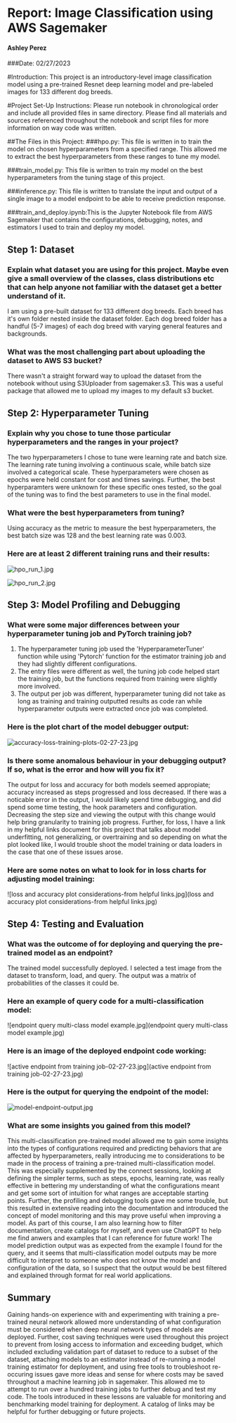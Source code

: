 # Report: Image Classification using AWS Sagemaker
#### Ashley Perez
###Date: 02/27/2023

#Introduction: This project is an introductory-level image classification model using a pre-trained Resnet deep learning model and pre-labeled images for 133 different dog breeds.

#Project Set-Up Instructions: Please run notebook in chronological order and include all provided files in same directory. Please find all materials and sources referenced throughout the notebook and script files for more information on way code was written.

##The Files in this Project:
###hpo.py: This file is written in to train the model on chosen hyperparameters from a specified range. This allowed me to extract the best hyperparameters from these ranges to tune my model.

###train_model.py: This file is written to train my model on the best hyperparameters from the tuning stage of this project.

###inference.py: This file is written to translate the input and output of a single image to a model endpoint to be able to receive prediction response.

###train_and_deploy.ipynb:This is the Jupyter Notebook file from AWS Sagemaker that contains the configurations, debugging, notes, and estimators I used to train and deploy my model.

## Step 1: Dataset
### Explain what dataset you are using for this project. Maybe even give a small overview of the classes, class distributions etc that can help anyone not familiar with the dataset get a better understand of it.
I am using a pre-built dataset for 133 different dog breeds. Each breed has it's own folder nested inside the dataset folder. Each dog breed folder has a handful (5-7 images) of each dog breed with varying general features and backgrounds.

### What was the most challenging part about uploading the dataset to AWS S3 bucket?
There wasn't a straight forward way to upload the dataset from the notebook without using S3Uploader from sagemaker.s3. This was a useful package that allowed me to upload my images to my default s3 bucket.

## Step 2: Hyperparameter Tuning
### Explain why you chose to tune those particular hyperparameters and the ranges in your project?
The two hyperparameters I chose to tune were learning rate and batch size. The learning rate tuning involving a continuous scale, while batch size involved a categorical scale. These hyperparameters were chosen as epochs were held constant for cost and times savings. Further, the best hyperparamters were unknown for these specific ones tested, so the goal of the tuning was to find the best parameters to use in the final model. 

### What were the best hyperparameters from tuning? 
Using accuracy as the metric to measure the best hyperparameters, the best batch size was 128 and the best learning rate was 0.003.

### Here are at least 2 different training runs and their results:

![hpo_run_1.jpg](hpo_run_1.jpg)

![hpo_run_2.jpg](hpo_run_2.jpg)

## Step 3: Model Profiling and Debugging
### What were some major differences between your hyperparameter tuning job and PyTorch training job? 
1. The hyperparameter tuning job used the 'HyperparameterTuner' function while using 'Pytorch' function for the estimator training job and they had slightly different configurations.
2. The entry files were different as well, the tuning job code helped start the training job, but the functions required from training were slightly more involved.
3. The output per job was different, hyperparameter tuning did not take as long as training and training outputted results as code ran while hyperparameter outputs were extracted once job was completed.

### Here is the plot chart of the model debugger output:

![accuracy-loss-training-plots-02-27-23.jpg](accuracy-loss-training-plots-02-27-23.jpg)

###  Is there some anomalous behaviour in your debugging output? If so, what is the error and how will you fix it?
The output for loss and accuracy for both models seemed appropiate; accuracy increased as steps progressed and loss decreased. If there was a noticable error in the output, I would likely spend time debugging, and did spend some time testing, the hook parameters and configuration. Decreasing the step size and viewing the output with this change would help bring granularity to training job progress. Further, for loss, I have a link in my helpful links document for this project that talks about model underfitting, not generalizing, or overtraining and so depending on what the plot looked like, I would trouble shoot the model training or data loaders in the case that one of these issues arose.  

### Here are some notes on what to look for in loss charts for adjusting model training:

![loss and accuracy plot considerations-from helpful links.jpg](loss and accuracy plot considerations-from helpful links.jpg)

## Step 4: Testing and Evaluation
### What was the outcome of for deploying and querying the pre-trained model as an endpoint? 
The trained model successfully deployed. I selected a test image from the dataset to transform, load, and query. The output was a matrix of probabilities of the classes it could be.

### Here an example of query code for a multi-classification model:

![endpoint query multi-class model example.jpg](endpoint query multi-class model example.jpg)

### Here is an image of the deployed endpoint code working:

![active endpoint from training job-02-27-23.jpg](active endpoint from training job-02-27-23.jpg)

### Here is the output for querying the endpoint of the model:

![model-endpoint-output.jpg](model-endpoint-output.jpg)

### What are some insights you gained from this model? 
This multi-classification pre-trained model allowed me to gain some insights into the types of configurations required and predicting behaviors that are affected by hyperparameters, really introducing me to considerations to be made in the process of training a pre-trained multi-classification model. This was especially supplemented by the connect sessions, looking at defining the simpler terms, such as steps, epochs, learning rate, was really effective in bettering my understanding of what the configurations meant and get some sort of intuition for what ranges are acceptable starting points. Further, the profiling and debugging tools gave me some trouble, but this resulted in extensive reading into the documentation and introduced the concept of model monitoring and this may prove useful when improving a model. As part of this course, I am also learning how to filter documentation, create catalogs for myself, and even use ChatGPT to help me find anwers and examples that I can reference for future work! The model prediction output was as expected from the example I found for the query, and it seems that multi-classification model outputs may be more difficult to interpret to someone who does not know the model and configuration of the data, so I suspect that the output would be best filtered and explained through format for real world applications.

## Summary
Gaining hands-on experience with and experimenting with training a pre-trained neural network allowed more understanding of what configuration must be considered when deep neural network types of models are deployed. Further, cost saving techniques were used throughout this project to prevent from losing access to information and exceeding budget, which included excluding validation part of dataset to reduce to a subset of the dataset, attaching models to an estimator instead of re-running a model training estimator for deployment, and using free tools to troubleshoot re-occuring issues gave more ideas and sense for where costs may be saved throughout a machine learning job in sagemaker. This allowed me to attempt to run over a hundred training jobs to further debug and test my code. The tools introduced in these lessons are valuable for monitoring and benchmarking model training for deployment. A catalog of links may be helpful for further debugging or future projects.
